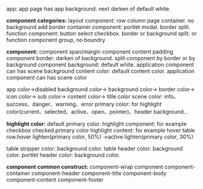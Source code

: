 app: app page has app background. next darken of default white.

**component categories:**
layout component: row column page container. no background add border
container component: portlet modal. border split.
function component: button select checkbox. border or background split. or function component group, no boundry

**component:** 
component span/margin
component content padding
component border: darken of background. split component by border or by background
component background: default white. application component can has scene background
content color: default content color. application component can has scene color

app color->disabled background color-> background color-> border color-> icon color-> sub color-> content color-> title color
scene color: info、success、danger、warning、error
primary color: for highlight color(current、selected、active、open、pointer)、header background...

**highlight color:** 
default primary color.
highlight component: for example checkbox checked.primary color
highlight content: for example hover table row.hover lighten(primary color, 50%) ->active lighten(primary color, 30%)

table stripper color: background color.
table header color: background color.
portlet header color: background color.


**component common construct:**
component-wrap
component
component-container
component-header
component-title
component-body
component-content
component-footer
